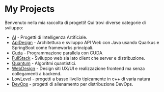 # My Projects

Benvenuto nella mia raccolta di progetti! Qui trovi diverse categorie di sviluppo:

- [AI](https://github.com/Baddy2002/AI) - Progetti di Intelligenza Artificiale.
- [ApiDesign](https://github.com/Baddy2002/ApiDesign) - Architettura e sviluppo API Web con Java usando Quarkus e SpringBoot come frameworks principali.
- [Cuda](https://github.com/Baddy2002/Cuda) - Programmazione parallela con CUDA.
- [FullStack](https://github.com/Baddy2002/FullStack) - Sviluppo web sia lato client che server e distribuzione.
- [Quantum](https://github.com/Baddy2002/Quantum) - Algoritmi quantistici.
- [WebDesign](https://github.com/Baddy2002/WebDesign) - Design siti UX/UI e realizzazione frontend ma senza collegamenti a backend.
- [LowLevel](https://github.com/Baddy2002/LowLevel) - progetti a basso livello tipicamente in c++ di varia natura
- [DevOps](https://github.com/Baddy2002/DevOps) - progetti di allenamento per distribuzione DevOps.

